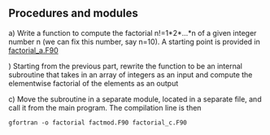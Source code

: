 ## Procedures and modules

a) Write a function to compute the factorial n!=1\*2\*...\*n  of a given
integer number n (we can fix this number, say n=10). A starting point is
provided in [factorial_a.F90](factorial_a.F90)

) Starting from the previous part, rewrite the function to be an
internal subroutine that takes in an array of integers as an input and compute
the elementwise factorial of the elements as an output

c) Move the subroutine in a separate module, located in a separate file,
and call it from the main program. The compilation line is then
```
gfortran -o factorial factmod.F90 factorial_c.F90
```

